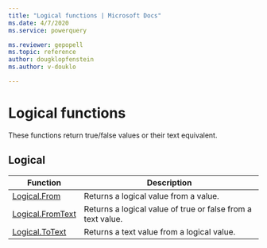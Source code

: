 ```yaml
---
title: "Logical functions | Microsoft Docs"
ms.date: 4/7/2020
ms.service: powerquery

ms.reviewer: gepopell
ms.topic: reference
author: dougklopfenstein
ms.author: v-douklo

---
```

# Logical functions

These functions return true/false values or their text equivalent.
  
## <a name="__toc360788924"></a>Logical  
  
|Function|Description|  
|------------|---------------|  
|[Logical.From](logical-from.md)|Returns a logical value from a value.|  
|[Logical.FromText](logical-fromtext.md)|Returns a logical value of true or false from a text value.|  
|[Logical.ToText](logical-totext.md)|Returns a text value from a logical value.|  
  
